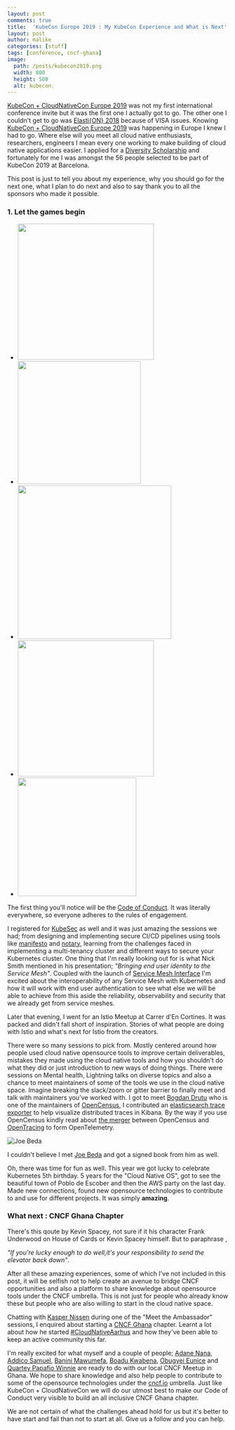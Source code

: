 ```yaml
---
layout: post
comments: true
title:  'KubeCon Europe 2019 : My KubeCon Experience and What is Next'
layout: post
author: malike
categories: [stuff]
tags: [conference, cncf-ghana]
image:
  path: /posts/kubecon2019.png
  width: 800
  height: 500
  alt: kubecon.
---
```


[KubeCon + CloudNativeCon Europe 2019](https://events.linuxfoundation.org/events/kubecon-cloudnativecon-europe-2019/) was not my first international conference invite but it was the first one I actually got to go. The other one I couldn't get to go was [Elasti{ON} 2018](https://www.elastic.co/elasticon/conf/2018/sf) because of  VISA issues. Knowing [KubeCon + CloudNativeCon Europe 2019](https://events.linuxfoundation.org/events/kubecon-cloudnativecon-europe-2019/) was happening in Europe I knew I had to go. Where else will you meet all cloud native enthusiasts, researchers, engineers I mean every one working to make building of cloud native applications easier. I applied for a [Diversity Scholarship](https://www.lfasiallc.com/events/kubecon-cloudnativecon-china-2019/attend/#diversity-inclusion) and fortunately for me I was amongst the 56 people selected to be part of KubeCon 2019 at Barcelona.

This post is just to tell you about my experience, why you should go for the next one, what I plan to do next and also to say thank you to all the sponsors who made it possible.

### 1. Let the games begin


<div class="full-screen-gallery stickynote">

<ul >
    <li>
    <a href="/posts/kubecon_2.JPG" target="_blank" rel="noopener noreferrer">
      <img src="/posts/kubecon_2.JPG" style="width:310px" />
      </a>
    </li>     
    <li>
       <a href="/posts/kubecon_3.JPG" target="_blank" rel="noopener noreferrer"> 
      <img src="/posts/kubecon_3.JPG" style="width:280px" />
      </a>
    </li>     
    <li>
    <a href="/posts/kubecon_4.JPG" target="_blank" rel="noopener noreferrer">
      <img src="/posts/kubecon_4.JPG" style="width:350px;" />
      </a>
    </li>     
    <li>
    <a href="/posts/kubecon_7.JPG" target="_blank" rel="noopener noreferrer">
      <img src="/posts/kubecon_7.JPG" style="width:310px" />
      </a>
    </li>     
    <li>
    <a href="/posts/kubecon_12.JPG" target="_blank" rel="noopener noreferrer">
      <img src="/posts/kubecon_12.JPG" style="width:270px" />
      </a>
    </li>
   </ul>
  </div> 

The first thing you'll notice will be the [Code of Conduct](https://events.linuxfoundation.org/events/kubecon-cloudnativecon-europe-2019/attend/code-of-conduct/). It was literally everywhere,  so everyone adheres to the rules of engagement.

I registered for [KubeSec](https://info.aquasec.com/kubesec-kubernetes-security-summit-2019) as well and it was just amazing the sessions we had; from designing and implementing secure CI/CD pipelines using tools like [manifesto](https://github.com/aquasecurity/manifesto) and [notary](https://docs.docker.com/notary/), learning from the challenges faced in implementing a multi-tenancy cluster and different ways to secure your Kubernetes cluster. One thing that I'm really looking out for is what Nick Smith mentioned in his  presentation; _"Bringing end user identity to the Service Mesh"_. Coupled with the launch of  [Service Mesh Interface](https://venturebeat.com/2019/05/21/microsoft-service-mesh-interface-visual-studio-code-kubernetes-extension-virtual-kubelet/) I'm excited about the interoperability of any  Service Mesh with Kubernetes and how it will work with end user authentication  to see what else we will be able to achieve from this aside the reliability, observability and security that we already get from service meshes.

Later that evening, I went for an Istio Meetup at Carrer d'En Cortines. It was packed and didn't fall short of inspiration. Stories of  what people are doing with Istio and what's next for Istio from the creators.

 There were so many sessions to pick from. Mostly centered around how people used cloud native opensource tools to improve certain deliverables, mistakes they made using the cloud native tools and how you shouldn't do what they did or just introduction to new ways of doing things. There were sessions on Mental health, Lightning talks on diverse topics and also a chance to meet maintainers of some of the tools we use in the cloud native space. Imagine breaking the slack/zoom or gitter barrier to finally meet and talk with maintainers you've worked with. I got to meet [Bogdan Drutu](https://github.com/bogdandrutu) who is one of the maintainers of [OpenCensus](https://opencensus.io/), I contributed an [elasticsearch trace exporter](https://github.com/census-instrumentation/opencensus-java) to help visualize distributed traces in Kibana. By the way if you use OpenCensus kindly read about [the merger](https://medium.com/opentracing/merging-opentracing-and-opencensus-f0fe9c7ca6f0) between OpenCensus and [OpenTracing](https://opentracing.io/) to form OpenTelemetry.

<img src="/posts/kubecon_book.JPG" stysle="width:291px;height:518px" alt="Joe Beda" />

I couldn't believe I met [Joe Beda](https://twitter.com/jbeda) and got a signed book from him as well.
 
Oh, there was time for fun as well. This year we got lucky to celebrate Kubernetes 5th birthday. 5 years for the "Cloud Native OS", got to see the beautiful town of Poblo de Escober and then the AWS party on the last day. Made new connections, found new opensource technologies to contribute to and use for different projects. It was simply **amazing**.

### What next : CNCF Ghana Chapter


There's this qoute by Kevin Spacey, not sure if it his character Frank Underwood  on House of Cards or Kevin Spacey himself. But to paraphrase ,

_"If you're lucky enough to do well,it's your responsibility to send the elevator back down"_.

After all these amazing experiences, some of which I've not included in this post, it will be selfish not to help create an avenue to bridge CNCF opportunities and also a platform to share knowledge about opensource tools under the CNCF umbrella. This is not just for people who already know these but people who are also willing to start in the cloud native space.

Chatting with [Kasper Nissen](https://twitter.com/phennex?lang=en) during one of the "Meet the Ambassador" sessions, I enquired about starting a [CNCF Ghana](https://twitter.com/cncf_ghana) chapter. Learnt a lot about how he started [#CloudNativeAarhus](https://twitter.com/hashtag/CloudNativeAarhus?src=hash&lang=en) and how they've been able to keep an active community this far.

I'm really excited for what myself and a couple of people; [Adane Nana](https://github.com/v3rse), [Addico Samuel](https://github.com/samaddico), [Banini Mawumefa](https://github.com/Mawumefa), [Boadu Kwabena](https://github.com/biblicalph), [Obugyei Eunice](https://github.com/Euniceadu) and [Quartey Papafio Winnie](https://github.com/winniequartey) are ready to do with our local CNCF Meetup in Ghana. We hope to share knowledge and also help people to contribute to some of the opensource technologies under the [cncf.io](https://cncf.io) umbrella. Just like KubeCon + CloudNativeCon we will do our utmost best to make our Code of Conduct very visible to build an all inclusive CNCF Ghana chapter.

We are not certain of what the challenges ahead hold for us but it's better to have start and fail than not to start at all. Give us a follow and you can help.